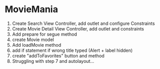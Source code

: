 # MovieMania

1. Create Search View Controller, add outlet and configure Constraints
2. Create Movie Detail View Controller, add outlet and constraints
3. Add prepare for segue method
4. create Movie model
5. Add loadMovie method
6. add if statement if wrong title typed (Alert + label hidden)
7. create "addToFavorites" button and method
8. Struggling with step 7 and autolayout...

